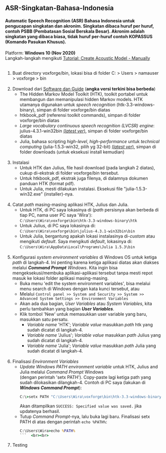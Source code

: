 ## ASR-Singkatan-Bahasa-Indonesia
#### Automatic Speech Recognition (ASR) Bahasa Indonesia untuk pengucapan singkatan dan akronim. Singkatan dibaca huruf per huruf, contoh PSBB (Pembatasan Sosial Berskala Besar). Akronim adalah singkatan yang dibaca biasa, tidak huruf per-huruf contoh KOPASSUS (Komando Pasukan Khusus).

Platform: **Windows 10 (Nov 2020)**<br>
Langkah-langkah mengikuti [Tutorial: Create Acoustic Model - Manually](http://www.voxforge.org/home/dev/acousticmodels/windows/create/htkjulius/tutorial)<br><br>
1. Buat directory voxforge/bin, lokasi bisa di folder C: > Users > namauser > voxforge > bin<br><br>
2. Download dari [Software dan Guide](http://www.voxforge.org/home/dev/acousticmodels/windows/create/htkjulius/tutorial/download) (**angka versi terkini bisa berbeda**)
   - The Hidden Markov Model Toolkit (HTK), toolkit portabel untuk membangun dan memanipulasi hidden Markov models. HTK utamanya digunakan untuk *speech recognition* (htk-3.3-windows-binary), simpan di folder voxforge/bin diatas
   - htkbook_pdf (referensi toolkit commands), simpan di folder voxforge/bin diatas
   - *Large vocabulary continuous speech recognition (LVCSR) engine*: julius-4.3.1-win32bin [(*latest ver*)](http://julius.osdn.jp/en_index.php#latest_version), simpan di folder voxforge/bin diatas
   - Julia, bahasa scripting *high-level*, *high-performance* untuk *technical computing* (julia-1.5.3-win32, pilih yg 32-bit) [(*latest ver*)](https://julialang.org/downloads/), simpan di folder downloads (untuk eksekusi install kemudian)<br><br>
3. Instalasi
   - Untuk HTK dan Julius, file hasil download (pada langkah 2 diatas), cukup di-ekstrak di folder voxforge/bin tersebut.
   - Untuk htkbook_pdf, ekstrak juga filenya, di dalamnya dokumen panduan HTK (format pdf).
   - Untuk Julia, mesti dilakukan instalasi. Eksekusi file "julia-1.5.3-win32.exe" (installer)-nya.<br><br>
4. Catat *path* masing-masing aplikasi HTK, Julius dan Julia.
   - Untuk HTK, di PC saya lokasinya di (*path* persisnya akan berbeda di tiap PC, nama user PC saya 'Wira'):
         ```
         C:\Users\Wira\voxforge\bin\htk-3.3-windows-binary\htk
         ```
   - Untuk Julius, di PC saya lokasinya di:
         ```
         C:\Users\Wira\voxforge\bin\julius-4.3.1-win32bin\bin
         ```
   - Untuk Julia, bergantung apakah lokasi instalasinya di-*custom* atau mengikuti *default*. Saya mengikuti *default*, lokasinya di:
         ```
         C:\Users\Wira\AppData\Local\Programs\Julia 1.5.3\bin
         ```<br><br>
5. Konfigurasi *system environment variables* di Windows OS untuk ketiga *path* di langkah-4. Ini penting karena ketiga aplikasi diatas akan diakses melalui ***Command Prompt*** *Windows*. Kita ingin bisa mengeksekusi/membuka aplikasi-aplikasi tersebut tanpa mesti repot masuk ke lokasi folder aplikasi masing-masing.
   - Buka menu 'edit the system environment variables', bisa melalui menu search di Windows dengan kata kunci tersebut, atau
   - Melalui
         ```
         Control panel >> System and Security >> System >> Advanced System Settings >> Environment Variables
         ```
   - Akan ada dua bagian, *User Variables* atau *System Variables*, kita perlu tambahkan yang bagian ***User Variables***.
   - Klik tombol 'New' untuk memasukkan user variable yang baru, masukkan satu persatu.
      - *Variable name* 'HTK'; *Variable value* masukkan *path* htk yang sudah dicatat di langkah-4.
      - *Variable name* 'Julius'; *Variable value* masukkan *path* Julius yang sudah dicatat di langkah-4.
      - *Variable name* 'Julia'; *Variable value* masukkan *path* Julia yang sudah dicatat di langkah-4.<br><br>
6. Finalisasi *Environment Variables*
   - *Update Windows PATH environment variable* untuk HTK, Julius and Julia melalui *Command Prompt* Windows<br> (dengan perintah 'setx PATH'). Copy-paste lagi ketiga path yang sudah dilokasikan dilangkah-4. Contoh di PC saya (lakukan di ***Windows Command Prompt***):
     ``` cmd
     C:\>setx PATH "C:\Users\Wira\voxforge\bin\htk-3.3-windows-binary\htk;C:\Users\Wira\AppData\Local\Programs\Julia 1.5.3\bin;C:\Users\Wira\voxforge\bin\julius-4.3.1-win32bin\bin"
     ```
     Akan ditampilkan ```SUCCESS: Specified value was saved.``` jika updatenya berhasil.
   - Tutup *Command Prompt*-nya, lalu buka lagi baru. Finalisasi setx PATH di atas dengan perintah ```echo %PATH%```:
     ``` cmd
     C:\Users\Wira>echo %PATH%
     ```  <br><br>
7. Testing
      
      
  
